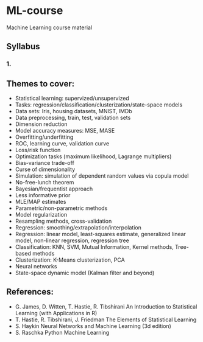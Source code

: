 # ML-course
Machine Learning course material

## Syllabus
### 1. 

## Themes to cover:
- Statistical learning: supervized/unsupervized
- Tasks: regression/classification/clusterization/state-space models
- Data sets: Iris, housing datasets, MNIST, IMDb
- Data preprocessing, train, test, validation sets
- Dimension reduction
- Model accuracy measures: MSE, MASE
- Overfitting/underfitting
- ROC, learning curve, validation curve
- Loss/risk function
- Optimization tasks (maximum likelihood, Lagrange multipliers)
- Bias-variance trade-off
- Curse of dimensionality
- Simulation: simulation of dependent random values via copula model
- No-free-lunch theorem
- Bayesian/frequentist approach
- Less informative prior
- MLE/MAP estimates
- Parametric/non-parametric methods
- Model regularization
- Resampling methods, cross-validation
- Regression: smoothing/extrapolation/interpolation
- Regression: linear model, least-squares estimate, generalized linear model, non-linear regression, regression tree
- Classification: KNN, SVM, Mutual Information, Kernel methods, Tree-based methods
- Clusterization: K-Means clusterization, PCA
- Neural networks
- State-space dynamic model (Kalman filter and beyond)

## References:
- G. James, D. Witten, T. Hastie, R. Tibshirani An Introduction to Statistical Learning (with Applications in R)
- T. Hastie, R. Tibshirani, J. Friedman The Elements of Statistical Learning
- S. Haykin Neural Networks and Machine Learning (3d edition)
- S. Raschka Python Machine Learning
